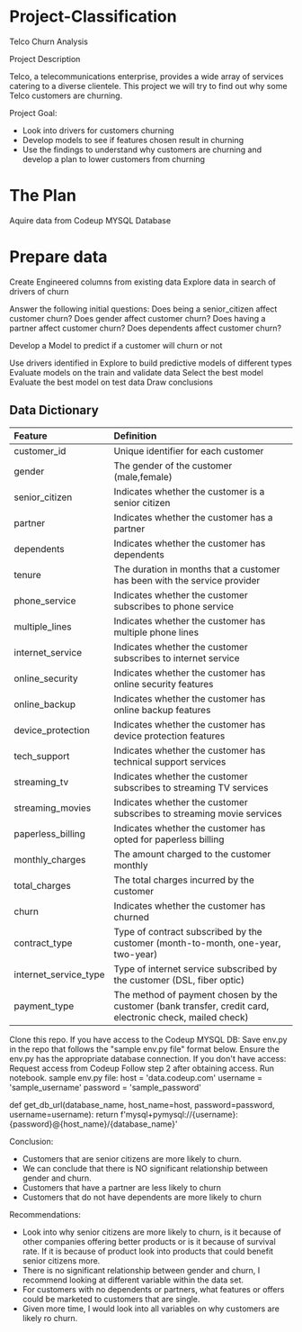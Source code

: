 # Project-Classification

Telco Churn Analysis

Project Description

Telco, a telecommunications enterprise, provides a wide array of services catering to a diverse clientele. This project we will try to find out why some Telco customers are churning.

Project Goal:

- Look into drivers for customers churning
- Develop models to see if features chosen result in churning
- Use the findings to understand why customers are churning and develop a plan to lower customers from churning



# The Plan

Aquire data from Codeup MYSQL Database

# Prepare data

Create Engineered columns from existing data
Explore data in search of drivers of churn

Answer the following initial questions:
Does being a senior_citizen affect customer churn? 
Does gender affect customer churn?
Does having a partner affect customer churn?
Does dependents affect customer churn?

Develop a Model to predict if a customer will churn or not

Use drivers identified in Explore to build predictive models of different types
Evaluate models on the train and validate data
Select the best model 
Evaluate the best model on test data
Draw conclusions

## **Data Dictionary**

| Feature | Definition |
|:--------|:-----------|
|customer_id|Unique identifier for each customer|
|gender|The gender of the customer (male,female)|
|senior_citizen|Indicates whether the customer is a senior citizen|
|partner|Indicates whether the customer has a partner|
|dependents|Indicates whether the customer has dependents|
|tenure|The duration in months that a customer has been with the service provider|
|phone_service|Indicates whether the customer subscribes to phone service|
|multiple_lines|Indicates whether the customer has multiple phone lines|
|internet_service|Indicates whether the customer subscribes to internet service|
|online_security|Indicates whether the customer has online security features|
|online_backup|Indicates whether the customer has online backup features|
|device_protection|Indicates whether the customer has device protection features|
|tech_support|Indicates whether the customer has technical support services|
|streaming_tv|Indicates whether the customer subscribes to streaming TV services|
|streaming_movies|Indicates whether the customer subscribes to streaming movie services|
|paperless_billing|Indicates whether the customer has opted for paperless billing|
|monthly_charges|The amount charged to the customer monthly |
|total_charges|The total charges incurred by the customer|
|churn|Indicates whether the customer has churned|
|contract_type|Type of contract subscribed by the customer (month-to-month, one-year, two-year)|
|internet_service_type|Type of internet service subscribed by the customer (DSL, fiber optic)|
|payment_type|The method of payment chosen by the customer (bank transfer, credit card, electronic check, mailed check)|

Clone this repo.
If you have access to the Codeup MYSQL DB:
Save env.py in the repo that follows the "sample env.py file" format below.
Ensure the env.py has the appropriate database connection.
If you don't have access:
Request access from Codeup
Follow step 2 after obtaining access.
Run notebook.
sample env.py file:
host = 'data.codeup.com'
username = 'sample_username'
password = 'sample_password'

def get_db_url(database_name, host_name=host, password=password, username=username):
    return f'mysql+pymysql://{username}:{password}@{host_name}/{database_name}'

Conclusion:

- Customers that are senior citizens are more likely to churn.
- We can conclude that there is NO significant relationship between gender and churn.
- Customers that have a partner are less likely to churn
- Customers that do not have dependents are more likely to churn

Recommendations:

- Look into why senior citizens are more likely to churn, is it because of other companies offering better products or is it because of survival rate. If it is because of product look into products that could benefit senior citizens more.
- There is no significant relationship between gender and churn, I recommend looking at different variable within the data set.
- For customers with no dependents or partners, what features or offers could be marketed to customers that are single.
- Given more time, I would look into all variables on why customers are likely ro churn.
